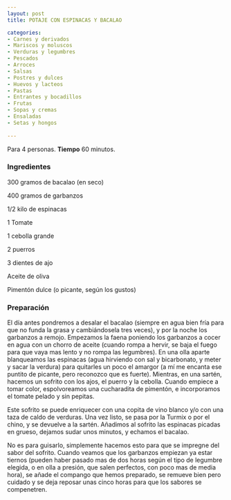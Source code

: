 ```yaml
---
layout: post
title: POTAJE CON ESPINACAS Y BACALAO

categories:
- Carnes y derivados
- Mariscos y moluscos
- Verduras y legumbres
- Pescados
- Arroces
- Salsas
- Postres y dulces
- Huevos y lacteos
- Pastas
- Entrantes y bocadillos
- Frutas
- Sopas y cremas
- Ensaladas
- Setas y hongos
 
---
```

Para 4 personas.
<b>Tiempo</b> 60 minutos.

<h3>Ingredientes</h3>

300 gramos de bacalao (en seco)

400 gramos de garbanzos

1/2 kilo de espinacas

1 Tomate

1 cebolla grande

2 puerros

3 dientes de ajo

Aceite de oliva

Pimentón dulce (o picante, según los gustos)

<h3>Preparación</h3>

El día antes pondremos a desalar el bacalao (siempre en agua bien fría para que no funda la grasa y cambiándosela tres veces), y por la noche los garbanzos a remojo. Empezamos la faena poniendo los garbanzos a cocer en agua con un chorro de aceite (cuando rompa a hervir, se baja el fuego para que vaya mas lento y no rompa las legumbres). En una olla aparte blanqueamos las espinacas (agua hirviendo con sal y bicarbonato, y meter y sacar la verdura) para quitarles un poco el amargor (a mí me encanta ese puntito de picante, pero reconozco que es fuerte). Mientras, en una sartén, hacemos un sofrito con los ajos, el puerro y la cebolla. Cuando empiece a tomar color, espolvoreamos una cucharadita de pimentón, e incorporamos el tomate pelado y sin pepitas.

Este sofrito se puede enriquecer con una copita de vino blanco y/o con una taza de caldo de verduras. Una vez listo, se pasa por la Turmix o por el chino, y se devuelve a la sartén. Añadimos al sofrito las espinacas picadas en grueso, dejamos sudar unos minutos, y echamos el bacalao.

No es para guisarlo, simplemente hacemos esto para que se impregne del sabor del sofrito. Cuando veamos que los garbanzos empiezan ya estar tiernos (pueden haber pasado mas de dos horas según el tipo de legumbre elegida, o en olla a presión, que salen perfectos, con poco mas de media hora), se añade el compango que hemos preparado, se remueve bien pero cuidado y se deja reposar unas cinco horas para que los sabores se compenetren.

